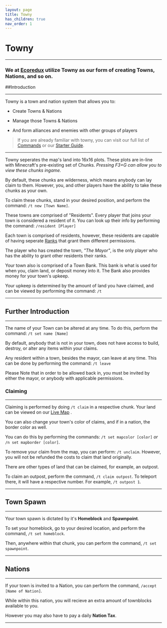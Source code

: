 ```yaml
---
layout: page
title: Towny
has_children: true
nav_order: 1
---
```


# Towny #

---

### We at [Ecoredux](https://discord.com/invite/ecoredux) utilize Towny as our form of creating Towns, Nations, and so on.

##Introduction

---

Towny is a town and nation system that allows you to:

- Create Towns & Nations

- Manage those Towns & Nations

- And form alliances and enemies with other groups of players

> If you are already familiar with towny, you can visit our full list of [Commands](https://wiki.ecoredux.net/Towny/Commands.html) or our [Starter Guide](https://wiki.ecoredux.net/Towny/Starter%20Guide.html).

---

Towny seperates the map's land into 16x16 plots. These plots are in-line with Minecraft's pre-existing set of Chunks. *Pressing F3+G can allow you to view these chunks ingame.*

By default, these chunks are wilderness, which means anybody can lay claim to them. However, you, and other players have the ability to take these chunks as your own. 

To claim these chunks, stand in your desired position, and perform the command: `/t new [Town Name]`. 

These towns are comprised of "Residents". Every player that joins your town is considered a resident of it. You can look up their info by performing the command: `/resident [Player]`

Each town is comprised of residents, however, these residents are capable of having seperate [Ranks](https://wiki.ecoredux.net/Towny/Ranks.html) that grant them different permissions. 

The player who has created the town, *"The Mayor"*, is the only player who has the ability to grant other residents their ranks.

Your town also is comprised of a Town Bank. This bank is what is used for when you, claim land, or deposit money into it. The Bank also provides money for your town's upkeep.

Your upkeep is determined by the amount of land you have claimed, and can be viewed by performing the command: `/t` 

---

## Further Introduction

---

The name of your Town can be altered at any time. To do this, perform the command: `/t set name [Name]`

By default, anybody that is not in your town, does not have access to build, destroy, or alter any items within your claims.

Any resident within a town, besides the mayor, can leave at any time. This can be done by performing the command: `/t leave` 

Please Note that in order to be allowed back in, you must be invited by either the mayor, or anybody with applicable permissions.

### Claiming

---

Claiming is performed by doing `/t claim` in a respective chunk. Your land can be viewed on our [Live Map](https://map.ecoredux.net) .

You can also change your town's color of claims, and if in a nation, the border color as well.

You can do this by performing the commands: `/t set mapcolor [color]` *or* `/n set mapborder [color]`.

To remove your claim from the map, you can perform: `/t unclaim`. However, you will not be refunded the costs to claim that land originally.

There are other types of land that can be claimed, for example, an outpost.

To claim an outpost, perform the command, `/t claim outpost`. To teleport there, it will have a respective number. For example, `/t outpost 1`.

---

## Town Spawn

---

Your town spawn is dictated by it's **Homeblock** and **Spawnpoint**.

To set your homeblock, go to your desired location, and perform the command, `/t set homeblock`. 

Then, anywhere within that chunk, you can perform the command, `/t set spawnpoint`.

---

## Nations

---

If your town is invited to a Nation, you can perform the command, `/accept [Name of Nation]`.

While within this nation, you will recieve an extra amount of townblocks available to you. 

However you may also have to pay a daily **Nation Tax**.

---



